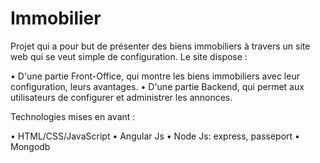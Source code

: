 Immobilier
==========


Projet qui a pour but de présenter des biens immobiliers à travers un site web qui se veut simple de configuration.
Le site dispose :

 • D'une partie Front-Office, qui montre les biens immobiliers avec leur configuration, leurs avantages.
 • D'une partie Backend, qui permet aux utilisateurs de configurer et administrer les annonces.

Technologies mises en avant :

 • HTML/CSS/JavaScript
 • Angular Js
 • Node Js: express, passeport
 • Mongodb
